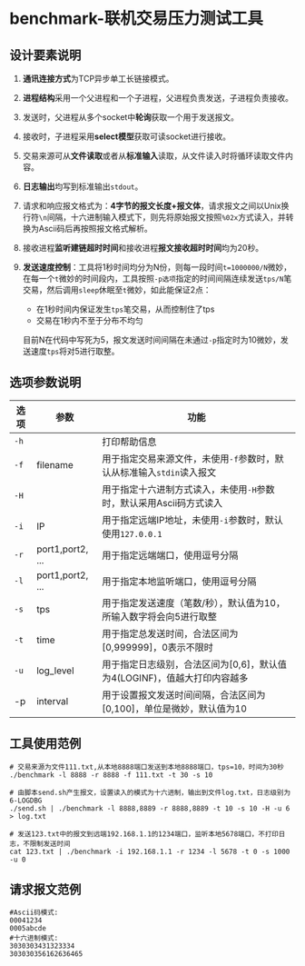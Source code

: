 # benchmark-联机交易压力测试工具

## 设计要素说明

1. **通讯连接方式**为TCP异步单工长链接模式。

2. **进程结构**采用一个父进程和一个子进程，父进程负责发送，子进程负责接收。

3. 发送时，父进程从多个socket中**轮询**获取一个用于发送报文。

4. 接收时，子进程采用**select模型**获取可读socket进行接收。

5. 交易来源可从**文件读取**或者从**标准输入**读取，从文件读入时将循环读取文件内容。

6. **日志输出**均写到标准输出`stdout`。

7. 请求和响应报文格式为：**4字节的报文长度+报文体**，请求报文之间以Unix换行符`\n`间隔，十六进制输入模式下，则先将原始报文按照`%02x`方式读入，并转换为Ascii码后再按照报文格式解析。

8. 接收进程**监听建链超时时间**和接收进程**报文接收超时时间**均为20秒。

9. **发送速度控制**：工具将1秒时间均分为N份，则每一段时间`t=1000000/N`微妙，在每一个`t`微妙的时间段内，工具按照`-p选项`指定的时间间隔连续发送`tps/N`笔交易，然后调用`sleep`休眠至`t`微妙，如此能保证2点：

   - 在1秒时间内保证发生`tps`笔交易，从而控制住了tps
   - 交易在1秒内不至于分布不均匀

   目前N在代码中写死为5，报文发送时间间隔在未通过`-p`指定时为10微妙，发送速度`tps`将对5进行取整。

## 选项参数说明

| 选项 | 参数             | 功能                                                         |
| ---- | ---------------- | ------------------------------------------------------------ |
| `-h` |                  | 打印帮助信息                                                 |
| `-f` | filename         | 用于指定交易来源文件，未使用`-f`参数时，默认从标准输入`stdin`读入报文 |
| `-H` |                  | 用于指定十六进制方式读入，未使用`-H`参数时，默认采用Ascii码方式读入 |
| `-i` | IP               | 用于指定远端IP地址，未使用`-i`参数时，默认使用`127.0.0.1`    |
| `-r` | port1,port2, ... | 用于指定远端端口，使用逗号分隔                               |
| `-l` | port1,port2, ... | 用于指定本地监听端口，使用逗号分隔                           |
| `-s` | tps              | 用于指定发送速度（笔数/秒），默认值为10，所输入数字将会向5进行取整 |
| `-t` | time             | 用于指定总发送时间，合法区间为[0,999999]，0表示不限时        |
| `-u` | log\_level        | 用于指定日志级别，合法区间为[0,6]，默认值为4(LOGINF)，值越大打印内容越多 |
| -p   | interval         | 用于设置报文发送时间间隔，合法区间为[0,100]，单位是微妙，默认值为10 |

## 工具使用范例

```shell
# 交易来源为文件111.txt,从本地8888端口发送到本地8888端口，tps=10，时间为30秒
./benchmark -l 8888 -r 8888 -f 111.txt -t 30 -s 10

# 由脚本send.sh产生报文，设置读入的模式为十六进制，输出到文件log.txt，日志级别为6-LOGDBG
./send.sh | ./benchmark -l 8888,8889 -r 8888,8889 -t 10 -s 10 -H -u 6 > log.txt

# 发送123.txt中的报文到远端192.168.1.1的1234端口，监听本地5678端口，不打印日志，不限制发送时间
cat 123.txt | ./benchmark -i 192.168.1.1 -r 1234 -l 5678 -t 0 -s 1000 -u 0
```

## 请求报文范例

```shell
#Ascii码模式:
00041234
0005abcde
#十六进制模式:
3030303431323334
303030356162636465
```

